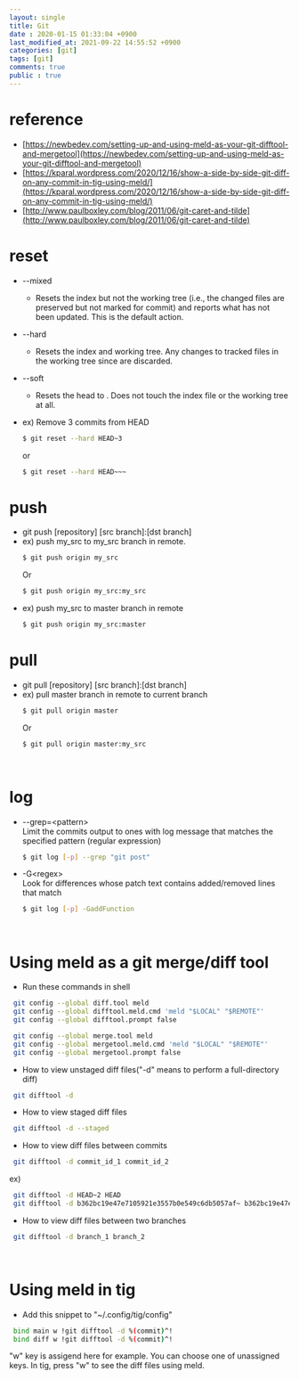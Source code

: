```yaml
---
layout: single
title: Git
date : 2020-01-15 01:33:04 +0900
last_modified_at: 2021-09-22 14:55:52 +0900
categories: [git]
tags: [git]
comments: true
public : true
---
```

# reference
  * [https://newbedev.com/setting-up-and-using-meld-as-your-git-difftool-and-mergetool](https://newbedev.com/setting-up-and-using-meld-as-your-git-difftool-and-mergetool)
  * [https://kparal.wordpress.com/2020/12/16/show-a-side-by-side-git-diff-on-any-commit-in-tig-using-meld/](https://kparal.wordpress.com/2020/12/16/show-a-side-by-side-git-diff-on-any-commit-in-tig-using-meld/)
  * [http://www.paulboxley.com/blog/2011/06/git-caret-and-tilde](http://www.paulboxley.com/blog/2011/06/git-caret-and-tilde)

# reset
  * --mixed
    * Resets the index but not the working tree (i.e., the changed files are preserved but not marked for commit) and reports what has not been updated. This is the default action.
  * --hard
    * Resets the index and working tree. Any changes to tracked files in the working tree since <commit> are discarded.
  * --soft
    * Resets the head to <commit>. Does not touch the index file or the working tree at all.

  * ex) Remove 3 commits from HEAD
    ```bash
	$ git reset --hard HEAD~3
    ```
    or
    ```bash
	$ git reset --hard HEAD~~~
    ```

# push
  * git push [repository] [src branch]:[dst branch]
  * ex) push my_src to my_src branch in remote.
    ```bash
	$ git push origin my_src
    ```
    Or
    ```bash
	$ git push origin my_src:my_src
    ```
  * ex) push my_src to master branch in remote
    ```bash
	$ git push origin my_src:master
    ```

# pull
  * git pull [repository] [src branch]:[dst branch]
  * ex) pull master branch in remote to current branch
    ```bash
	$ git pull origin master
    ```
	Or
    ```bash
	$ git pull origin master:my_src
    ```
<br/>

# log
  * --grep=\<pattern\>  
   Limit the commits output to ones with log message that matches the specified pattern (regular expression)
    ```bash
	$ git log [-p] --grep "git post"
    ```

  * -G\<regex\>  
   Look for differences whose patch text contains added/removed lines that match <regex>
    ```bash
	$ git log [-p] -GaddFunction
    ```
<br/>

# Using meld as a git merge/diff tool
  * Run these commands in shell
   ```bash
	git config --global diff.tool meld
	git config --global difftool.meld.cmd 'meld "$LOCAL" "$REMOTE"'
	git config --global difftool.prompt false

	git config --global merge.tool meld
	git config --global mergetool.meld.cmd 'meld "$LOCAL" "$REMOTE"'
	git config --global mergetool.prompt false
   ```
  * How to view unstaged diff files("-d" means to perform a full-directory diff)
   ```bash
    git difftool -d
   ```
   
  * How to view staged diff files
   ```bash
    git difftool -d --staged
   ```
  * How to view diff files between commits
   ```bash
    git difftool -d commit_id_1 commit_id_2
   ```
   ex)
   ```bash
    git difftool -d HEAD~2 HEAD
    git difftool -d b362bc19e47e7105921e3557b0e549c6db5057af~ b362bc19e47e7105921e3557b0e549c6db5057af
   ```
  * How to view diff files between two branches
   ```bash
    git difftool -d branch_1 branch_2
   ```
 <br/>
 
# Using meld in tig
  * Add this snippet to "~/.config/tig/config"
   ```bash
	bind main w !git difftool -d %(commit)^!
	bind diff w !git difftool -d %(commit)^!
   ```
   "w" key is assigend here for example. You can choose one of unassigned keys.
   In tig, press "w" to see the diff files using meld.
 
   


